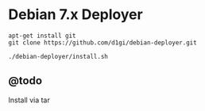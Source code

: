 Debian 7.x Deployer
===================

```
apt-get install git
git clone https://github.com/d1gi/debian-deployer.git
```

~~~
./debian-deployer/install.sh
~~~

@todo
-----

Install via tar
